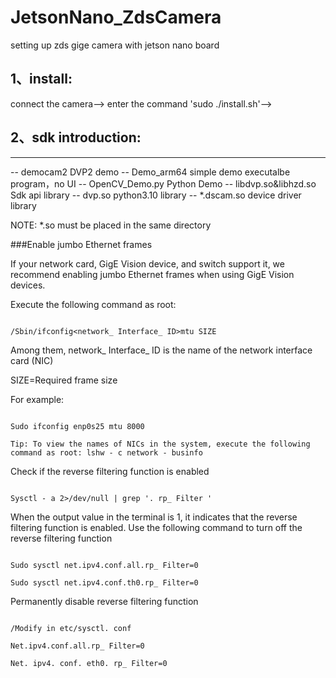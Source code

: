 # JetsonNano_ZdsCamera
setting up zds gige camera with jetson nano board

## 1、install: 
connect the camera--> enter the command 
'sudo ./install.sh'-->
			
		
## 2、sdk introduction:
-------------------------------
-- democam2                    DVP2 demo
-- Demo_arm64                    simple demo executalbe program，no UI
-- OpenCV_Demo.py             Python Demo
-- libdvp.so&libhzd.so         Sdk api library
-- dvp.so                      python3.10 library
-- *.dscam.so                  device driver library


NOTE:
*.so  must be placed in the same directory





###Enable jumbo Ethernet frames

If your network card, GigE Vision device, and switch support it, we recommend enabling jumbo Ethernet frames when using GigE Vision devices.

Execute the following command as root:

```

/Sbin/ifconfig<network_ Interface_ ID>mtu SIZE

```

Among them, network_ Interface_ ID is the name of the network interface card (NIC)

SIZE=Required frame size

For example:

```

Sudo ifconfig enp0s25 mtu 8000

Tip: To view the names of NICs in the system, execute the following command as root: lshw - c network - businfo

```



Check if the reverse filtering function is enabled

```

Sysctl - a 2>/dev/null | grep '. rp_ Filter '

```

When the output value in the terminal is 1, it indicates that the reverse filtering function is enabled. Use the following command to turn off the reverse filtering function

```

Sudo sysctl net.ipv4.conf.all.rp_ Filter=0

Sudo sysctl net.ipv4.conf.th0.rp_ Filter=0

```




Permanently disable reverse filtering function

```

/Modify in etc/sysctl. conf

Net.ipv4.conf.all.rp_ Filter=0

Net. ipv4. conf. eth0. rp_ Filter=0
